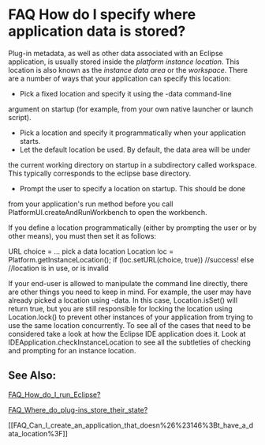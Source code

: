 

FAQ How do I specify where application data is stored?
======================================================

  

  

  

Plug-in metadata, as well as other data associated with an Eclipse application, is usually stored inside the _platform instance location_. This location is also known as the _instance data area_ or the _workspace_. There are a number of ways that your application can specify this location:

*   Pick a fixed location and specify it using the -data command-line

argument on startup (for example, from your own native launcher or launch script).</li>

*   Pick a location and specify it programmatically when your application starts.</li>
*   Let the default location be used. By default, the data area will be under

the current working directory on startup in a subdirectory called workspace. This typically corresponds to the eclipse base directory. </li>

*   Prompt the user to specify a location on startup. This should be done

from your application's run method before you call PlatformUI.createAndRunWorkbench to open the workbench.

If you define a location programmatically (either by prompting the user or by other means), you must then set it as follows:

   URL choice = ... pick a data location
   Location loc = Platform.getInstanceLocation();
   if (loc.setURL(choice, true))
      //success!
   else
      //location is in use, or is invalid

If your end-user is allowed to manipulate the command line directly, there are other things you need to keep in mind. For example, the user may have already picked a location using -data. In this case, Location.isSet() will return true, but you are still responsible for locking the location using Location.lock() to prevent other instances of your application from trying to use the same location concurrently. To see all of the cases that need to be considered take a look at how the Eclipse IDE application does it. Look at IDEApplication.checkInstanceLocation to see all the subtleties of checking and prompting for an instance location.

See Also:
---------

[FAQ\_How\_do\_I\_run_Eclipse?](./FAQ_How_do_I_run_Eclipse.md "FAQ How do I run Eclipse?")

[FAQ\_Where\_do\_plug-ins\_store\_their\_state?](./FAQ_Where_do_plug-ins_store_their_state.md "FAQ Where do plug-ins store their state?")

\[\[FAQ\_Can\_I\_create\_an\_application\_that\_doesn%26%23146%3Bt\_have\_a\_data_location%3F\]\]

